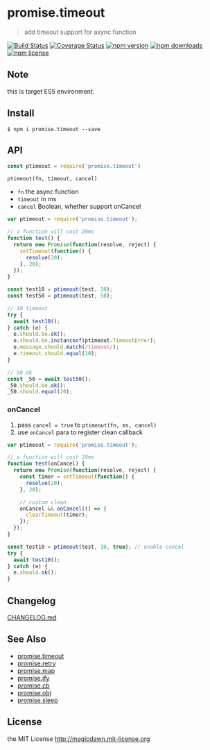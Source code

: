 # promise.timeout
> add timeout support for async function

[![Build Status](https://img.shields.io/travis/magicdawn/promise.timeout.svg?style=flat-square)](https://travis-ci.org/magicdawn/promise.timeout)
[![Coverage Status](https://img.shields.io/codecov/c/github/magicdawn/promise.timeout.svg?style=flat-square)](https://codecov.io/gh/magicdawn/promise.timeout)
[![npm version](https://img.shields.io/npm/v/promise.timeout.svg?style=flat-square)](https://www.npmjs.com/package/promise.timeout)
[![npm downloads](https://img.shields.io/npm/dm/promise.timeout.svg?style=flat-square)](https://www.npmjs.com/package/promise.timeout)
[![npm license](https://img.shields.io/npm/l/promise.timeout.svg?style=flat-square)](http://magicdawn.mit-license.org)

## Note
this is target ES5 environment.

## Install
```
$ npm i promise.timeout --save
```

## API

```js
const ptimeout = require('promise.timeout')
```

`ptimeout(fn, timeout, cancel)`
- `fn` the async function
- `timeout` in ms
- `cancel` Boolean, whether support onCancel


```js
var ptimeout = require('promise.timeout');

// a function will cost 20ms
function test() {
  return new Promise(function(resolve, reject) {
    setTimeout(function() {
      resolve(20);
    }, 20);
  });
}

const test10 = ptimeout(test, 10);
const test50 = ptimeout(test, 50);

// 10 timeout
try {
  await test10();
} catch (e) {
  e.should.be.ok();
  e.should.be.instanceof(ptimeout.TimeoutError);
  e.message.should.match(/timeout/);
  e.timeout.should.equal(10);
}

// 50 ok
const _50 = await test50();
_50.should.be.ok();
_50.should.equal(20);
```

### onCancel

1. pass `cancel = true` to `ptimeout(fn, ms, cancel)`
2. use `onCancel` para to register clean callback

```js
var ptimeout = require('promise.timeout');

// a function will cost 20ms
function test(onCancel) {
  return new Promise(function(resolve, reject) {
    const timer = setTimeout(function() {
      resolve(20);
    }, 20);

    // custom clean
    onCancel && onCancel(() => {
      clearTimeout(timer);
    });
  });
}

const test10 = ptimeout(test, 10, true); // enable cancel
try {
  await test10();
} catch (e) {
  e.should.ok();
}
```


## Changelog

[CHANGELOG.md](CHANGELOG.md)


## See Also

- [promise.timeout](https://github.com/magicdawn/promise.timeout)
- [promise.retry](https://github.com/magicdawn/promise.retry)
- [promise.map](https://github.com/magicdawn/promise.map)
- [promise.ify](https://github.com/magicdawn/promise.ify)
- [promise.cb](https://github.com/magicdawn/promise.cb)
- [promise.obj](https://github.com/magicdawn/promise.obj)
- [promise.sleep](https://github.com/magicdawn/promise.sleep)

## License

the MIT License http://magicdawn.mit-license.org
